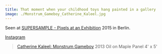 ```yaml
---
title: That moment when your childhood toys hang painted in a gallery
image: ./Monstrum_Gameboy_Catherine_Kaleel.jpg
---
```


Seen at [SUPERSAMPLE - Pixels at an Exhibition](http://www.supersample.de) 2015 in Berlin.

[Instagram](https://instagram.com/p/10_nFWNSvA/)

> [Catherine Kaleel: Monstrum Gameboy](http://catherinekaleel.com/artwork/3250054_Monstrum_Gameboy.html)
> 2013
> Oil on Maple Panel
> 4' x 5'
